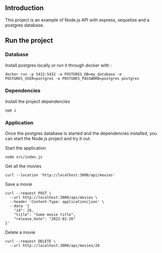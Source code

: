 ## Introduction
This project is an example of Node.js API with express, sequelize and a postgres database.

## Run the project
### Database
Install postgres locally or run it through docker with :
```
docker run -p 5432:5432 -e POSTGRES_DB=my_database -e POSTGRES_USER=postgres -e POSTGRES_PASSWORD=postgres postgres
```

### Dependencies
Install the project dependencies
```
npm i
```

### Application
Once the postgres database is started and the dependencies installed, you can start the Node.js project and try it out.

Start the application
```
node src/index.js
```

Get all the movies
```
curl --location 'http://localhost:3000/api/movies'
```

Save a movie
```
curl --request POST \
  --url http://localhost:3000/api/movies \
  --header 'Content-Type: application/json' \
  --data '{
	"id": 26,
	"title": "Some movie title",
	"release_date": "2022-02-26"
}'
```

Delete a movie
```
curl --request DELETE \
  --url http://localhost:3000/api/movies/26
```
